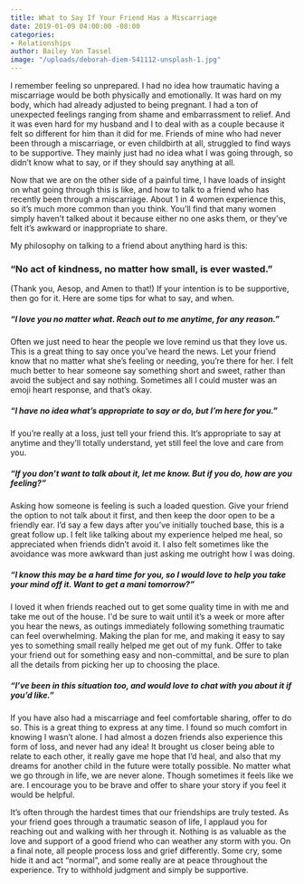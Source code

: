 ```yaml
---
title: What to Say If Your Friend Has a Miscarriage
date: 2019-01-09 04:00:00 -08:00
categories:
- Relationships
author: Bailey Van Tassel
image: "/uploads/deborah-diem-541112-unsplash-1.jpg"
---
```


I remember feeling so unprepared. I had no idea how traumatic having a miscarriage would be both physically and emotionally. It was hard on my body, which had already adjusted to being pregnant. I had a ton of unexpected feelings ranging from shame and embarrassment to relief. And it was even hard for my husband and I to deal with as a couple because it felt so different for him than it did for me. Friends of mine who had never been through a miscarriage, or even childbirth at all, struggled to find ways to be supportive. They mainly just had no idea what I was going through, so didn’t know what to say, or if they should say anything at all. 

Now that we are on the other side of a painful time, I have loads of insight on what going through this is like, and how to talk to a friend who has recently been through a miscarriage. About 1 in 4 women experience this, so it’s much more common than you think. You’ll find that many women simply haven’t talked about it because either no one asks them, or they’ve felt it’s awkward or inappropriate to share. 

My philosophy on talking to a friend about anything hard is this: 

### “No act of kindness, no matter how small, is ever wasted.” 

(Thank you, Aesop, and Amen to that!) If your intention is to be supportive, then go for it. Here are some tips for what to say, and when. 

##### “I love you no matter what. Reach out to me anytime, for any reason.” 

Often we just need to hear the people we love remind us that they love us. This is a great thing to say once you’ve heard the news. Let your friend know that no matter what she’s feeling or needing, you’re there for her. I felt much better to hear someone say something short and sweet, rather than avoid the subject and say nothing. Sometimes all I could muster was an emoji heart response, and that’s okay. 

##### “I have no idea what’s appropriate to say or do, but I’m here for you.”

If you’re really at a loss, just tell your friend this. It’s appropriate to say at anytime and they’ll totally understand, yet still feel the love and care from you. 

##### “If you don’t want to talk about it, let me know. But if you do, how are you feeling?” 

Asking how someone is feeling is such a loaded question. Give your friend the option to not talk about it first, and then keep the door open to be a friendly ear. I’d say a few days after you’ve initially touched base, this is a great follow up. I felt like talking about my experience helped me heal, so appreciated when friends didn’t avoid it. I also felt sometimes like the avoidance was more awkward than just asking me outright how I was doing. 

##### “I know this may be a hard time for you, so I would love to help you take your mind off it. Want to get a mani tomorrow?” 

I loved it when friends reached out to get some quality time in with me and take me out of the house. I'd be sure to wait until it’s a week or more after you hear the news, as outings immediately following something traumatic can feel overwhelming. Making the plan for me, and making it easy to say yes to something small really helped me get out of my funk. Offer to take your friend out for something easy and non-committal, and be sure to plan all the details from picking her up to choosing the place. 

##### “I’ve been in this situation too, and would love to chat with you about it if you’d like.”

If you have also had a miscarriage and feel comfortable sharing, offer to do so. This is a great thing to express at any time. I found so much comfort in knowing I wasn’t alone. I had almost a dozen friends also experience this form of loss, and never had any idea! It brought us closer being able to relate to each other, it really gave me hope that I’d heal, and also that my dreams for another child in the future were totally possible. No matter what we go through in life, we are never alone. Though sometimes it feels like we are. I encourage you to be brave and offer to share your story if you feel it would be helpful. 

It’s often through the hardest times that our friendships are truly tested. As your friend goes through a traumatic season of life, I applaud you for reaching out and walking with her through it. Nothing is as valuable as the love and support of a good friend who can weather any storm with you. On a final note, all people process loss and grief differently. Some cry, some hide it and act “normal”, and some really are at peace throughout the experience. Try to withhold judgment and simply be supportive. 
